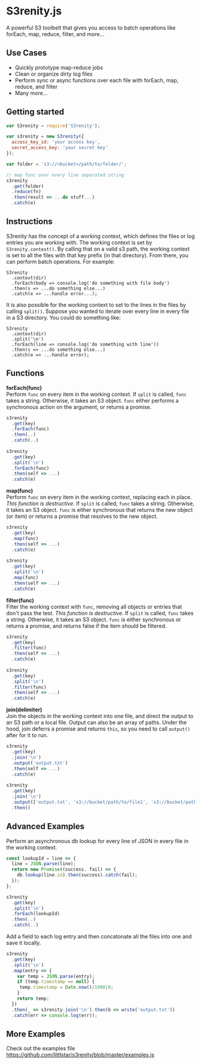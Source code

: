# S3renity.js
A powerful S3 toolbelt that gives you access to batch operations like forEach, map, reduce, filter, and more...

## Use Cases
- Quickly prototype map-reduce jobs
- Clean or organize dirty log files
- Perform sync or async functions over each file with forEach, map, reduce, and filter
- Many more...

## Getting started
```javascript
var S3renity = require('S3renity');

var s3renity = new S3renity({
  access_key_id: 'your access key',
  secret_access_key: 'your secret key'
});

var folder = 's3://<bucket>/path/to/folder/';

// map func over every line separated string
s3renity
  .get(folder)
  .reduce(fn)
  .then(result => ...do stuff...)
  .catch(e)
```

## Instructions
S3renity has the concept of a working context, which defines the files or log entries you are working with.  The working context is set by ```S3renity.context()```.  By calling that on a valid s3 path, the working context is set to all the files with that key prefix (in that directory).  From there, you can perform batch operations.  For example:  
```
S3renity
  .context(dir)
  .forEach(body => console.log('do something with file body')
  .then(s => ...do something else...)
  .catch(e => ...handle error...);
```

It is also possible for the working context to set to the lines in the files by calling ```split()```.  Suppose you wanted to iterate over every line in every file in a S3 directory.  You could do something like:  
```
S3renity
  .context(dir)
  .split('\n')
  .forEach(line => console.log('do something with line'))
  .then(s => ...do something else...)
  .catch(e => ...handle error);
```

## Functions

**forEach(func)**  
Perform ```func``` on every item in the working context.  If ```split``` is called, ```func``` takes a string.  Otherwise, it takes an S3 object.  ```func``` either performs a synchronous action on the argument, or returns a promise.
```javascript
s3renity
  .get(key)
  .forEach(func)
  .then(..)
  .catch(..)
  
s3renity
  .get(key)
  .split('\n')
  .forEach(func)
  .then(self => ...)
  .catch(e)
```

**map(func)**  
Perform ```func``` on every item in the working context, replacing each in place.  *This function is destructive*.  If ```split``` is called, ```func``` takes a string.  Otherwise, it takes an S3 object.  ```func``` is either synchronous that returns the new object (or item) or returns a promise that resolves to the new object.
```javascript
s3renity
  .get(key)
  .map(func)
  .then(self => ...)
  .catch(e)
  
s3renity
  .get(key)
  .split('\n')
  .map(func)
  .then(self => ...)
  .catch(e)
```

**filter(func)**  
Filter the working context with ```func```, removing all objects or entries that don't pass the test.  *This function is destructive*.  If ```split``` is called, ```func``` takes a string.  Otherwise, it takes an S3 object.  ```func``` is either synchronous or returns a promise, and returns false if the item should be filtered.
```javascript
s3renity
  .get(key)
  .filter(func)
  .then(self => ...)
  .catch(e)
  
s3renity
  .get(key)
  .split('\n')
  .filter(func)
  .then(self => ...)
  .catch(e)
```

**join(delimiter)**  
Join the objects in the working context into one file, and direct the output to an S3 path or a local file.  Output can also be an array of paths.  Under the hood, join deferrs a promise and returns ```this```, so you need to call ```output()``` after for it to run.
```javascript
s3renity
  .get(key)
  .join('\n')
  .output('output.txt')
  .then(self => ...)
  .catch(e)
  
s3renity
  .get(key)
  .join('\n')
  .output(['output.txt', 's3://bucket/path/to/file1', 's3://bucket/path/to/file2'])
  .then()
```

## Advanced Examples
Perform an asynchronous db lookup for every line of JSON in every file in the working context.
```javascript
const lookupId = line => {
  line = JSON.parse(line);
  return new Promise((success, fail) => {
    db.lookup(line.id).then(success).catch(fail);
  });
};

s3renity
  .get(key)
  .split('\n')
  .forEach(lookupId)
  .then(..)
  .catch(..)
```

Add a field to each log entry and then concatonate all the files into one and save it locally.
```javascript
s3renity
  .get(key)
  .split('\n')
  .map(entry => {
    var temp = JSON.parse(entry);
    if (temp.timestamp == null) {
     temp.timestamp = Date.now()/1000|0;
    }
    return temp; 
  })
  .then(_ => s3renity.join('\n').then(b => write('output.txt'))
  .catch(err => console.log(err));
```

## More Examples
Check out the examples file https://github.com/littlstar/s3renity/blob/master/examples.js
